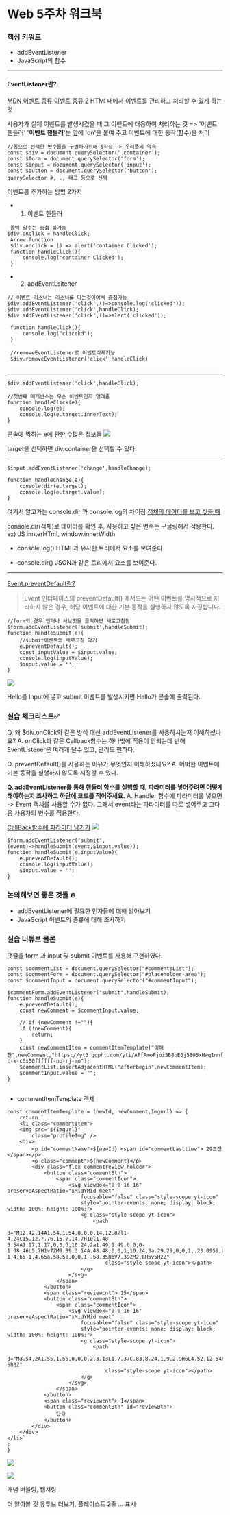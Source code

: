# Web 5주차 워크북

### 핵심 키워드

- addEventListener
- JavaScript의 함수

---

#### EventListener란?

[MDN 이벤트 종류](https://developer.mozilla.org/ko/docs/Web/Events)
[이벤트 종류 2](https://jenny-daru.tistory.com/17)
HTMl 내에서 이벤트를 관리하고 처리할 수 있게 하는 것

사용자가 실제 이벤트를 발생시켰을 때 그 이벤트에 대응하여 처리하는 것  =>  '이벤트 핸들러'
'**이벤트 핸들러**'는 앞에 'on'을 붙여 주고 이벤트에 대한 동작(함수)을 처리 

```
//돔으로 선택한 변수들을 구별하기위해 $작성 -> 우리들의 약속
const $div = document.querySelector('.container');
const $form = document.querySelector('form');
const $input = document.querySelector('input');
const $button = document.querySelector('button');
querySelector #, ., 태그 등으로 선택
```

이벤트를 추가하는 방법 2가지
* 1. 이벤트 핸들러

```
 콜백 함수는 중첩 불가능
$div.onclick = handleClick;
 Arrow function
 $div.onclick = () => alert('container Clicked');
 function handleClick(){
     console.log('container Clicked');
 }
```

*  2. addEventLsitener

```
// 이벤트 리스너는 리스너를 다는것이여서 중첩가능
$div.addEventListener('click',()=>console.log('clicked'));
$div.addEventListener('click',handleClick);
$div.addEventListener('click',()=>alert('clicked'));

 function handleClick(){
     console.log("clicekd");
 }
 
 //removeEventListener로 이벤트삭제가능
 $div.removeEventListener('click',handleClick)


```

---

```
$div.addEventListener('click',handleClick);

//첫번째 매개변수는 무슨 이벤트인지 알려줌
function handleClick(e){
    console.log(e);
    console.log(e.target.innerText);
}
```

콘솔에 찍히는 e에 관한 수많은 정보들
![](https://velog.velcdn.com/images/cksgodl/post/d66a1ddc-a6ce-49fc-aeb9-1e956cb8924a/image.png)

target을 선택하면 div.container을 선택할 수 있다.

---

```
$input.addEventListener('change',handleChange);

function handleChange(e){
    console.dir(e.target);
    console.log(e.target.value);
}

```


여기서 알고가는 console.dir 과 console.log의 차이점
[객채의 데이터를 보고 싶을 때](https://sondho.tistory.com/50)

console.dir(객체)로 데이터를 확인 후, 사용하고 싶은 변수는 구글링해서 적용한다.
ex) JS innterHTml, window.innerWidth

* console.log()
	HTML과 유사한 트리에서 요소를 보여준다.
    
* console.dir()
	JSON과 같은 트리에서 요소를 보여준다.

---

[Event.preventDefault란?](https://developer.mozilla.org/ko/docs/Web/API/Event/preventDefault)

> Event 인터페이스의 preventDefault() 메서드는 어떤 이벤트를 명시적으로 처리하지 않은 경우, 해당 이벤트에 대한 기본 동작을 실행하지 않도록 지정합니다.

```
//form의 경우 엔터나 서브밋을 클릭하면 새로고침됨
$form.addEventListener('submit',handleSubmit);
function handleSubmit(e){
    //submit이벤트의 새로고침 막기
    e.preventDefault();
    const inputValue = $input.value;
    console.log(inputValue);
    $input.value = '';
}   
```

![](https://velog.velcdn.com/images/cksgodl/post/9e339926-4771-4b30-96ab-3a5ec927c7d1/image.png)

Hello를 Input에 넣고 submit 이벤트를 발생시키면 Hello가 콘솔에 출력된다.


### **실습 체크리스트✅**

Q.  왜 $div.onClick와 같은 방식 대신 addEventListener를 사용하시는지 이해하셨나요?
A.	onClick과 같은 Callback함수는 하나밖에 적용이 안되는데 반해 EventListener은 여러개 달수 있고, 관리도 편하다.


Q. preventDefault()를 사용하는 이유가 무엇인지 이해하셨나요?
A. 어떠한 이벤트에 기본 동작을 실행하지 않도록 지정할 수 있다.

**Q. addEventListener를 통해 핸들러 함수를 실행할 때, 파라미터를 넣어주려면 어떻게 해야하는지 조사하고 하단에 코드를 적어주세요.**
A. Handler 함수에 파라미터를 넣으면 -> Event 객체를 사용할 수가 없다. 그래서 event라는 파라미터를 따로 넣어주고 그다음 사용자의 변수를 적용한다.

[CallBack함수에 파라미터 남기기](https://23life.tistory.com/158)
![](https://velog.velcdn.com/images/cksgodl/post/677221e9-bcd5-4efe-8b70-c768437013ed/image.png)


```
$form.addEventListener('submit',(event)=>handleSubmit(event,$input.value));
function handleSubmit(e,inputValue){
    e.preventDefault();
    console.log(inputValue);
    $input.value = '';
}   
```


### 논의해보면 좋은 것들 🔥
- addEventListener에 필요한 인자들에 대해 알아보기
- JavaScript 이벤트의 종류에 대해 조사하기


### 실습 너튜브 클론
댓글을 form 과 input 및 submit 이벤트를 사용해 구현하였다.

```
const $commentList = document.querySelector("#commentsList");
const $commentForm = document.querySelector("#placeholder-area");
const $commentInput = document.querySelector("#commentInput");

$commentForm.addEventListener("submit",handleSubmit);
function handleSubmit(e){
    e.preventDefault();
    const newComment = $commentInput.value;

    // if (newComment !=""){
    if (!newComment){
        return;
    }
    const newCommentItem = commentItemTemplate("이해찬",newComment,"https://yt3.ggpht.com/yti/APfAmoFjoi5B8bE0j5805xHwq1nnfHaRErC54Tcwrre3=s88-c-k-c0x00ffffff-no-rj-mo");
    $commentList.insertAdjacentHTML("afterbegin",newCommentItem);
    $commentInput.value = "";
}


```

* commentItemTemplate 객체

```
const commentItemTemplate = (newId, newComment,Imgurl) => {
	return `
    <li class="commentItem">
    <img src="${Imgurl}"
        class="profileImg" />
    <div>
        <p id="commentName">${newId} <span id="commentLasttime"> 29초전</span></p>
        <p class="comment">${newComment}</p>
        <div class="flex commentreview-holder">
            <button class="commentBtn">
                <span class="commentIcon">
                    <svg viewBox="0 0 16 16" preserveAspectRatio="xMidYMid meet"
                        focusable="false" class="style-scope yt-icon"
                        style="pointer-events: none; display: block; width: 100%; height: 100%;">
                        <g class="style-scope yt-icon">
                            <path
                                d="M12.42,14A1.54,1.54,0,0,0,14,12.87l1-4.24C15.12,7.76,15,7,14,7H10l1.48-3.54A1.17,1.17,0,0,0,10.24,2a1.49,1.49,0,0,0-1.08.46L5,7H1v7ZM9.89,3.14A.48.48,0,0,1,10.24,3a.29.29,0,0,1,.23.09S9,6.61,9,6.61L8.46,8H14c0,.08-1,4.65-1,4.65a.58.58,0,0,1-.58.35H6V7.39ZM2,8H5v5H2Z"
                                class="style-scope yt-icon"></path>
                        </g>
                    </svg>
                </span>
            </button>
            <span class="reviewcnt"> 15</span>
            <button class="commentBtn">
                <span class="commentIcon">
                    <svg viewBox="0 0 16 16" preserveAspectRatio="xMidYMid meet"
                        focusable="false" class="style-scope yt-icon"
                        style="pointer-events: none; display: block; width: 100%; height: 100%;">
                        <g class="style-scope yt-icon">
                            <path
                                d="M3.54,2A1.55,1.55,0,0,0,2,3.13L1,7.37C.83,8.24,1,9,2,9H6L4.52,12.54A1.17,1.17,0,0,0,5.71,14a1.49,1.49,0,0,0,1.09-.46L11,9h4V2ZM6.07,12.86a.51.51,0,0,1-.36.14.28.28,0,0,1-.22-.09l0-.05L6.92,9.39,7.5,8H2a1.5,1.5,0,0,1,0-.41L3,3.35A.58.58,0,0,1,3.54,3H10V8.61ZM14,8H11l0-5h3Z"
                                class="style-scope yt-icon"></path>
                        </g>
                    </svg>
                </span>
            </button>
            <span class="reviewcnt"> 1</span>
            <button class="commentBtn" id="reviewBtn">
                답글
            </button>
        </div>
    </div>
</li>`
;
}
```


![](https://velog.velcdn.com/images/cksgodl/post/2cf7019c-eaab-4c72-b678-e09873885167/image.png)

![](https://velog.velcdn.com/images/cksgodl/post/218cc1ec-79f8-4256-b44e-b8a15eb2b04a/image.png)

개념 
버블링, 캡쳐링

더 알아볼 것 
유투브 더보기, 플레이스트 2줄 ... 표시
